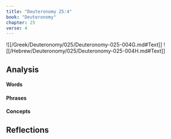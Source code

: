 ```yaml
---
title: "Deuteronomy 25:4"
book: "Deuteronomy"
chapter: 25
verse: 4
---
```

![[/Greek/Deuteronomy/025/Deuteronomy-025-004G.md#Text]]
![[/Hebrew/Deuteronomy/025/Deuteronomy-025-004H.md#Text]]

## Analysis

#### Words

#### Phrases

#### Concepts

## Reflections
